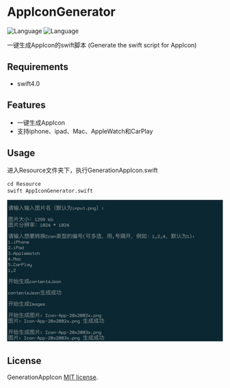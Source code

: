 # AppIconGenerator
![Language](https://img.shields.io/badge/Language-%20swift4%20%20-red.svg)
![Language](https://img.shields.io/badge/Platform-%20macOS%20%20-red.svg)

一键生成AppIcon的swift脚本 (Generate the swift script for AppIcon)

## Requirements

- swift4.0

## Features

- 一键生成AppIcon
- 支持iphone、ipad、Mac、AppleWatch和CarPlay

## Usage

进入Resource文件夹下，执行GenerationAppIcon.swift

```shell
cd Resource
swift AppIconGenerator.swift
```

![](Images/complete.png)

## License

GenerationAppIcon  [MIT license](LICENSE).

